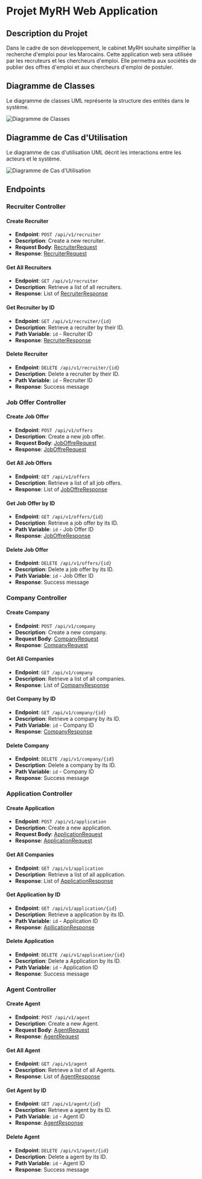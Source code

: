 # Projet MyRH Web Application

## Description du Projet

Dans le cadre de son développement, le cabinet MyRH souhaite simplifier la recherche d'emploi pour les Marocains. Cette application web sera utilisée par les recruteurs et les chercheurs d'emploi. Elle permettra aux sociétés de publier des offres d'emploi et aux chercheurs d'emploi de postuler.

## Diagramme de Classes

Le diagramme de classes UML représente la structure des entités dans le système.

![Diagramme de Classes](./conception/classdiagramRH.png)

## Diagramme de Cas d'Utilisation

Le diagramme de cas d'utilisation UML décrit les interactions entre les acteurs et le système.

![Diagramme de Cas d'Utilisation](./conception/usecaseRH.png)
## Endpoints

### Recruiter Controller

#### Create Recruiter
- **Endpoint**: `POST /api/v1/recruiter`
- **Description**: Create a new recruiter.
- **Request Body**: [RecruiterRequest](#recruiterrequest)
- **Response**: [RecruiterRequest](#recruiterrequest)

#### Get All Recruiters
- **Endpoint**: `GET /api/v1/recruiter`
- **Description**: Retrieve a list of all recruiters.
- **Response**: List of [RecruiterResponse](#recruiterresponse)

#### Get Recruiter by ID
- **Endpoint**: `GET /api/v1/recruiter/{id}`
- **Description**: Retrieve a recruiter by their ID.
- **Path Variable**: `id` - Recruiter ID
- **Response**: [RecruiterResponse](#recruiterresponse)

#### Delete Recruiter
- **Endpoint**: `DELETE /api/v1/recruiter/{id}`
- **Description**: Delete a recruiter by their ID.
- **Path Variable**: `id` - Recruiter ID
- **Response**: Success message

### Job Offer Controller

#### Create Job Offer
- **Endpoint**: `POST /api/v1/offers`
- **Description**: Create a new job offer.
- **Request Body**: [JobOffreRequest](#joboffrerequest)
- **Response**: [JobOffreRequest](#joboffrerequest)

#### Get All Job Offers
- **Endpoint**: `GET /api/v1/offers`
- **Description**: Retrieve a list of all job offers.
- **Response**: List of [JobOffreResponse](#joboffreresponse)

#### Get Job Offer by ID
- **Endpoint**: `GET /api/v1/offers/{id}`
- **Description**: Retrieve a job offer by its ID.
- **Path Variable**: `id` - Job Offer ID
- **Response**: [JobOffreResponse](#joboffreresponse)

#### Delete Job Offer
- **Endpoint**: `DELETE /api/v1/offers/{id}`
- **Description**: Delete a job offer by its ID.
- **Path Variable**: `id` - Job Offer ID
- **Response**: Success message

### Company Controller

#### Create Company
- **Endpoint**: `POST /api/v1/company`
- **Description**: Create a new company.
- **Request Body**: [CompanyRequest](#companyrequest)
- **Response**: [CompanyRequest](#companyrequest)

#### Get All Companies
- **Endpoint**: `GET /api/v1/company`
- **Description**: Retrieve a list of all companies.
- **Response**: List of [CompanyResponse](#companyresponse)

#### Get Company by ID
- **Endpoint**: `GET /api/v1/company/{id}`
- **Description**: Retrieve a company by its ID.
- **Path Variable**: `id` - Company ID
- **Response**: [CompanyResponse](#companyresponse)

#### Delete Company
- **Endpoint**: `DELETE /api/v1/company/{id}`
- **Description**: Delete a company by its ID.
- **Path Variable**: `id` - Company ID
- **Response**: Success message

### Application Controller

#### Create Application
- **Endpoint**: `POST /api/v1/application`
- **Description**: Create a new application.
- **Request Body**: [ApplicationRequest](#applicationrequest)
- **Response**: [ApplicationRequest](#applicationrequest)

#### Get All Companies
- **Endpoint**: `GET /api/v1/application`
- **Description**: Retrieve a list of all application.
- **Response**: List of [ApplicationResponse](#applicationresponse)

#### Get Application by ID
- **Endpoint**: `GET /api/v1/application/{id}`
- **Description**: Retrieve a application by its ID.
- **Path Variable**: `id` - Application ID
- **Response**: [ApllicationResponse](#applicationresponse)

#### Delete Application
- **Endpoint**: `DELETE /api/v1/application/{id}`
- **Description**: Delete a Application by its ID.
- **Path Variable**: `id` - Application ID
- **Response**: Success message

### Agent Controller

#### Create Agent
- **Endpoint**: `POST /api/v1/agent`
- **Description**: Create a new Agent.
- **Request Body**: [AgentRequest](#agentrequest)
- **Response**: [AgentRequest](#agentrequest)

#### Get All Agent
- **Endpoint**: `GET /api/v1/agent`
- **Description**: Retrieve a list of all Agents.
- **Response**: List of [AgentResponse](#agentresponse)

#### Get Agent by ID
- **Endpoint**: `GET /api/v1/agent/{id}`
- **Description**: Retrieve a agent by its ID.
- **Path Variable**: `id` - Agent ID
- **Response**: [AgentResponse](#agentresponse)

#### Delete Agent
- **Endpoint**: `DELETE /api/v1/agent/{id}`
- **Description**: Delete a agent by its ID.
- **Path Variable**: `id` - Agent ID
- **Response**: Success message
